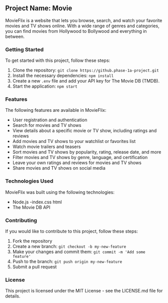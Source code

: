 ## Project Name: Movie

MovieFlix is a website that lets you browse, search, and watch your favorite movies and TV shows online. With a wide range of genres and categories, you can find movies from Hollywood to Bollywood and everything in between.

### Getting Started

To get started with this project, follow these steps:

1. Clone the repository: `git clone https://github.phase-1a-project.git`
2. Install the necessary dependencies: `npm install`
3. Create a new `.env` file and add your API key for The Movie DB (TMDB).
4. Start the application: `npm start`

### Features

The following features are available in MovieFlix:

- User registration and authentication
- Search for movies and TV shows
- View details about a specific movie or TV show, including ratings and reviews
- Add movies and TV shows to your watchlist or favorites list
- Watch movie trailers and teasers
- Sort movies and TV shows by popularity, rating, release date, and more
- Filter movies and TV shows by genre, language, and certification
- Leave your own ratings and reviews for movies and TV shows
- Share movies and TV shows on social media

### Technologies Used

MovieFlix was built using the following technologies:

- Node.js
-index.css
html
- The Movie DB API

### Contributing

If you would like to contribute to this project, follow these steps:

1. Fork the repository
2. Create a new branch: `git checkout -b my-new-feature`
3. Make your changes and commit them: `git commit -m 'Add some feature'`
4. Push to the branch: `git push origin my-new-feature`
5. Submit a pull request

### License

This project is licensed under the MIT License - see the LICENSE.md file for details.